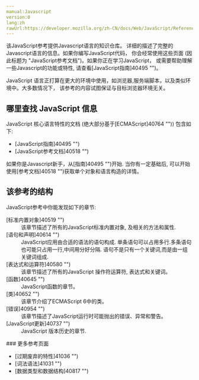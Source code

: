 ```yaml
---
manual:Javascript
version:0
lang:zh
rawUrl:https://developer.mozilla.org/zh-CN/docs/Web/JavaScript/Reference/About
---
```







该JavaScript参考提供Javascript语言的知识仓库。 详细的描述了完整的Javascript语言的信息。如果你编写JavaScript代码， 你会经常使用这些页面 (因此标题为 &quot;JavaScript参考文档&quot;)。如果你正在学习JavaScript， 或需要帮助理解一些Javascript的功能或特性, 请查看[JavaScript指南]40495 "")。



JavaScript 语言正打算在更大的环境中使用，如浏览器,服务端脚本，以及类似环境中。大多数情况下， 该参考的内容试图保证与目标浏览器环境无关。


## 哪里查找 JavaScript 信息<a name="哪里查找_JavaScript_信息"></a>


JavaScript 核心语言特性的文档 (绝大部分基于[ECMAScript]40764 "")) 包含如下:


* [JavaScript指南]40495 "")
* [JavaScript参考文档]40518 "")


如果你是Javascript新手，从[指南]40495 "")开始. 当你有一定基础后, 可以开始使用[参考文档]40518 "")获取单个对象和语言构造的详情。


## 该参考的结构<a name="该参考的结构"></a>


JavaScript参考中你能发现如下的章节:

<dl><dt id=''>[标准内置对象]40519 "")</dt><dd>该章节描述了所有的JavaScript标准内置对象, 及相关的方法和属性.</dd><dt id=''>[语句和声明]40614 "")</dt><dd>JavaScript应用由合适的语法的语句构成. 单条语句可以占用多行.多条语句也可能只占用一行,中间用分好分隔. 语句不是只有一个关键词,而是由一组关键词组成.</dd><dt id=''>[表达式和运算符]40580 "")</dt><dd>该章节描述了所有的JavaScript 操作符运算符, 表达式和关键词。</dd><dt id=''>[函数]40645 "")</dt><dd>JavaScript函数的章节。</dd><dt id=''>[类]40652 "")</dt><dd>该章节介绍了ECMAScript 6中的类。</dd><dt id=''>[错误]40954 "")</dt><dd>该章节描述了JavaScript运行时可能抛出的错误、异常和警告。</dd><dt id=''>[JavaScript更新]40737 "")</dt><dd>JavaScript 版本历史的章节.</dd></dl>
### 更多参考页面<a name="更多参考页面"></a>

* [过期废弃的特性]41036 "")
* [词法语法]41031 "")
* [数据类型和数据结构]40817 "")



